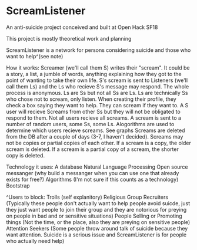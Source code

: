 # ScreamListener
An anti-suicide project conceived and built at Open Hack SF18

This project is mostly theoretical work and planning


ScreamListener is a network for persons considering suicide and those who want to help^(see note)


How it works:
Screamer (we'll call them S) writes their "scream". It could be a story, a list, a jumble of words, anything explaining how they got to the point of wanting to take their own life. S's scream is sent to Listeners (we'll call them Ls) and the Ls who recieve S's message may respond. The whole process is anonymous. Ls are Ss but not all Ss are Ls. Ls are technically Ss who chose not to scream, only listen. When creating their profile, they check a box saying they want to help. They can scream if they want to. A S user will recieve Screams from other Ss but they will not be obligated to respond to them.
Not all users recieve all screams. A scream is sent to a number of random users, some Ss, some Ls. Alogorithms are used to determine which users recieve screams. See graphs 
Screams are deleted from the DB after a couple of days (3-7, I haven't decided). Screams may not be copies or partial copies of each other. If a scream is a copy, the older scream is deleted. If a scream is a partial copy of a scream, the shorter copy is deleted.


Technology it uses:
A database
Natural Language Processing
Open source messanger (why build a messanger when you can use one that already exists for free?)
Algorithms (I'm not sure if this counts as a technology)
Bootstrap

^Users to block:
Trolls (self explanitory)
Religious Group Recruiters (Typically these people don't actually want to help people avoid suicde, just they just want people to join their group and they are notorious for preying on people in bad and or sensitive situations)
People Selling or Promoting things (Not the time, or the place, also they are preying on sensitive people)
Attention Seekers (Some people throw around talk of suicide because they want attention. Suicide is a serious issue and ScreamListener is for people who actually need help)
